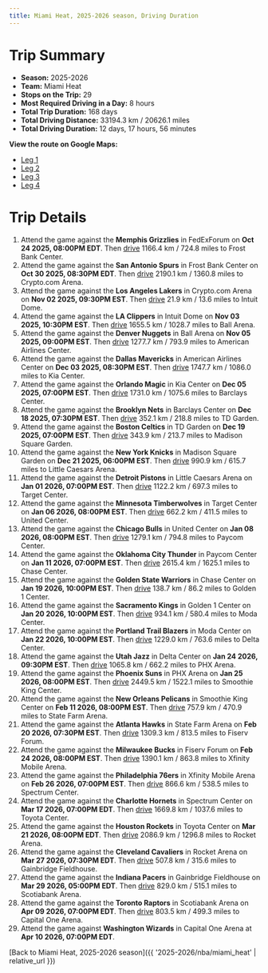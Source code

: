 ```yaml
---
title: Miami Heat, 2025-2026 season, Driving Duration
---
```


# Trip Summary
- **Season:** 2025-2026
- **Team:** Miami Heat
- **Stops on the Trip:** 29
- **Most Required Driving in a Day:** 8 hours
- **Total Trip Duration:** 168 days
- **Total Driving Distance:** 33194.3 km / 20626.1 miles
- **Total Driving Duration:** 12 days, 17 hours, 56 minutes

**View the route on Google Maps:**
- [Leg 1](https://www.google.com/maps/dir/FedExForum+Memphis+TN/Frost+Bank+Center+San+Antonio+TX/Crypto.com+Arena+Los+Angeles+CA/Intuit+Dome+Inglewood+CA/Ball+Arena+Denver+CO/American+Airlines+Center+Dallas+TX/Kia+Center+Orlando+FL/Barclays+Center+Brooklyn+NY/TD+Garden+Boston+MA/Madison+Square+Garden+New+York+NY)
- [Leg 2](https://www.google.com/maps/dir/Madison+Square+Garden+New+York+NY/Little+Caesars+Arena+Detroit+MI/Target+Center+Minneapolis+MN/United+Center+Chicago+IL/Paycom+Center+Oklahoma+City+OK/Chase+Center+San+Francisco+CA/Golden+1+Center+Sacramento+CA/Moda+Center+Portland+OR/Delta+Center+Salt+Lake+City+UT/PHX+Arena+Phoenix+AZ)
- [Leg 3](https://www.google.com/maps/dir/PHX+Arena+Phoenix+AZ/Smoothie+King+Center+New+Orleans+LA/State+Farm+Arena+Atlanta+GA/Fiserv+Forum+Milwaukee+WI/Xfinity+Mobile+Arena+Philadelphia+PA/Spectrum+Center+Charlotte+NC/Toyota+Center+Houston+TX/Rocket+Arena+Cleveland+OH/Gainbridge+Fieldhouse+Indianapolis+IN/Scotiabank+Arena+Toronto+ON)
- [Leg 4](https://www.google.com/maps/dir/Scotiabank+Arena+Toronto+ON/Capital+One+Arena+Washington+DC)

# Trip Details
1. Attend the game against the **Memphis Grizzlies** in FedExForum on **Oct 24 2025, 08:00PM EDT**. Then [drive](https://www.google.com/maps/dir/FedExForum+Memphis+TN/Frost+Bank+Center+San+Antonio+TX) 1166.4 km / 724.8 miles to Frost Bank Center.
2. Attend the game against the **San Antonio Spurs** in Frost Bank Center on **Oct 30 2025, 08:30PM EDT**. Then [drive](https://www.google.com/maps/dir/Frost+Bank+Center+San+Antonio+TX/Crypto.com+Arena+Los+Angeles+CA) 2190.1 km / 1360.8 miles to Crypto.com Arena.
3. Attend the game against the **Los Angeles Lakers** in Crypto.com Arena on **Nov 02 2025, 09:30PM EST**. Then [drive](https://www.google.com/maps/dir/Crypto.com+Arena+Los+Angeles+CA/Intuit+Dome+Inglewood+CA) 21.9 km / 13.6 miles to Intuit Dome.
4. Attend the game against the **LA Clippers** in Intuit Dome on **Nov 03 2025, 10:30PM EST**. Then [drive](https://www.google.com/maps/dir/Intuit+Dome+Inglewood+CA/Ball+Arena+Denver+CO) 1655.5 km / 1028.7 miles to Ball Arena.
5. Attend the game against the **Denver Nuggets** in Ball Arena on **Nov 05 2025, 09:00PM EST**. Then [drive](https://www.google.com/maps/dir/Ball+Arena+Denver+CO/American+Airlines+Center+Dallas+TX) 1277.7 km / 793.9 miles to American Airlines Center.
6. Attend the game against the **Dallas Mavericks** in American Airlines Center on **Dec 03 2025, 08:30PM EST**. Then [drive](https://www.google.com/maps/dir/American+Airlines+Center+Dallas+TX/Kia+Center+Orlando+FL) 1747.7 km / 1086.0 miles to Kia Center.
7. Attend the game against the **Orlando Magic** in Kia Center on **Dec 05 2025, 07:00PM EST**. Then [drive](https://www.google.com/maps/dir/Kia+Center+Orlando+FL/Barclays+Center+Brooklyn+NY) 1731.0 km / 1075.6 miles to Barclays Center.
8. Attend the game against the **Brooklyn Nets** in Barclays Center on **Dec 18 2025, 07:30PM EST**. Then [drive](https://www.google.com/maps/dir/Barclays+Center+Brooklyn+NY/TD+Garden+Boston+MA) 352.1 km / 218.8 miles to TD Garden.
9. Attend the game against the **Boston Celtics** in TD Garden on **Dec 19 2025, 07:00PM EST**. Then [drive](https://www.google.com/maps/dir/TD+Garden+Boston+MA/Madison+Square+Garden+New+York+NY) 343.9 km / 213.7 miles to Madison Square Garden.
10. Attend the game against the **New York Knicks** in Madison Square Garden on **Dec 21 2025, 06:00PM EST**. Then [drive](https://www.google.com/maps/dir/Madison+Square+Garden+New+York+NY/Little+Caesars+Arena+Detroit+MI) 990.9 km / 615.7 miles to Little Caesars Arena.
11. Attend the game against the **Detroit Pistons** in Little Caesars Arena on **Jan 01 2026, 07:00PM EST**. Then [drive](https://www.google.com/maps/dir/Little+Caesars+Arena+Detroit+MI/Target+Center+Minneapolis+MN) 1122.2 km / 697.3 miles to Target Center.
12. Attend the game against the **Minnesota Timberwolves** in Target Center on **Jan 06 2026, 08:00PM EST**. Then [drive](https://www.google.com/maps/dir/Target+Center+Minneapolis+MN/United+Center+Chicago+IL) 662.2 km / 411.5 miles to United Center.
13. Attend the game against the **Chicago Bulls** in United Center on **Jan 08 2026, 08:00PM EST**. Then [drive](https://www.google.com/maps/dir/United+Center+Chicago+IL/Paycom+Center+Oklahoma+City+OK) 1279.1 km / 794.8 miles to Paycom Center.
14. Attend the game against the **Oklahoma City Thunder** in Paycom Center on **Jan 11 2026, 07:00PM EST**. Then [drive](https://www.google.com/maps/dir/Paycom+Center+Oklahoma+City+OK/Chase+Center+San+Francisco+CA) 2615.4 km / 1625.1 miles to Chase Center.
15. Attend the game against the **Golden State Warriors** in Chase Center on **Jan 19 2026, 10:00PM EST**. Then [drive](https://www.google.com/maps/dir/Chase+Center+San+Francisco+CA/Golden+1+Center+Sacramento+CA) 138.7 km / 86.2 miles to Golden 1 Center.
16. Attend the game against the **Sacramento Kings** in Golden 1 Center on **Jan 20 2026, 10:00PM EST**. Then [drive](https://www.google.com/maps/dir/Golden+1+Center+Sacramento+CA/Moda+Center+Portland+OR) 934.1 km / 580.4 miles to Moda Center.
17. Attend the game against the **Portland Trail Blazers** in Moda Center on **Jan 22 2026, 10:00PM EST**. Then [drive](https://www.google.com/maps/dir/Moda+Center+Portland+OR/Delta+Center+Salt+Lake+City+UT) 1229.0 km / 763.6 miles to Delta Center.
18. Attend the game against the **Utah Jazz** in Delta Center on **Jan 24 2026, 09:30PM EST**. Then [drive](https://www.google.com/maps/dir/Delta+Center+Salt+Lake+City+UT/PHX+Arena+Phoenix+AZ) 1065.8 km / 662.2 miles to PHX Arena.
19. Attend the game against the **Phoenix Suns** in PHX Arena on **Jan 25 2026, 08:00PM EST**. Then [drive](https://www.google.com/maps/dir/PHX+Arena+Phoenix+AZ/Smoothie+King+Center+New+Orleans+LA) 2449.5 km / 1522.1 miles to Smoothie King Center.
20. Attend the game against the **New Orleans Pelicans** in Smoothie King Center on **Feb 11 2026, 08:00PM EST**. Then [drive](https://www.google.com/maps/dir/Smoothie+King+Center+New+Orleans+LA/State+Farm+Arena+Atlanta+GA) 757.9 km / 470.9 miles to State Farm Arena.
21. Attend the game against the **Atlanta Hawks** in State Farm Arena on **Feb 20 2026, 07:30PM EST**. Then [drive](https://www.google.com/maps/dir/State+Farm+Arena+Atlanta+GA/Fiserv+Forum+Milwaukee+WI) 1309.3 km / 813.5 miles to Fiserv Forum.
22. Attend the game against the **Milwaukee Bucks** in Fiserv Forum on **Feb 24 2026, 08:00PM EST**. Then [drive](https://www.google.com/maps/dir/Fiserv+Forum+Milwaukee+WI/Xfinity+Mobile+Arena+Philadelphia+PA) 1390.1 km / 863.8 miles to Xfinity Mobile Arena.
23. Attend the game against the **Philadelphia 76ers** in Xfinity Mobile Arena on **Feb 26 2026, 07:00PM EST**. Then [drive](https://www.google.com/maps/dir/Xfinity+Mobile+Arena+Philadelphia+PA/Spectrum+Center+Charlotte+NC) 866.6 km / 538.5 miles to Spectrum Center.
24. Attend the game against the **Charlotte Hornets** in Spectrum Center on **Mar 17 2026, 07:00PM EDT**. Then [drive](https://www.google.com/maps/dir/Spectrum+Center+Charlotte+NC/Toyota+Center+Houston+TX) 1669.8 km / 1037.6 miles to Toyota Center.
25. Attend the game against the **Houston Rockets** in Toyota Center on **Mar 21 2026, 08:00PM EDT**. Then [drive](https://www.google.com/maps/dir/Toyota+Center+Houston+TX/Rocket+Arena+Cleveland+OH) 2086.9 km / 1296.8 miles to Rocket Arena.
26. Attend the game against the **Cleveland Cavaliers** in Rocket Arena on **Mar 27 2026, 07:30PM EDT**. Then [drive](https://www.google.com/maps/dir/Rocket+Arena+Cleveland+OH/Gainbridge+Fieldhouse+Indianapolis+IN) 507.8 km / 315.6 miles to Gainbridge Fieldhouse.
27. Attend the game against the **Indiana Pacers** in Gainbridge Fieldhouse on **Mar 29 2026, 05:00PM EDT**. Then [drive](https://www.google.com/maps/dir/Gainbridge+Fieldhouse+Indianapolis+IN/Scotiabank+Arena+Toronto+ON) 829.0 km / 515.1 miles to Scotiabank Arena.
28. Attend the game against the **Toronto Raptors** in Scotiabank Arena on **Apr 09 2026, 07:00PM EDT**. Then [drive](https://www.google.com/maps/dir/Scotiabank+Arena+Toronto+ON/Capital+One+Arena+Washington+DC) 803.5 km / 499.3 miles to Capital One Arena.
29. Attend the game against **Washington Wizards** in Capital One Arena at **Apr 10 2026, 07:00PM EDT**.

[Back to Miami Heat, 2025-2026 season]({{ '2025-2026/nba/miami_heat' | relative_url }})
